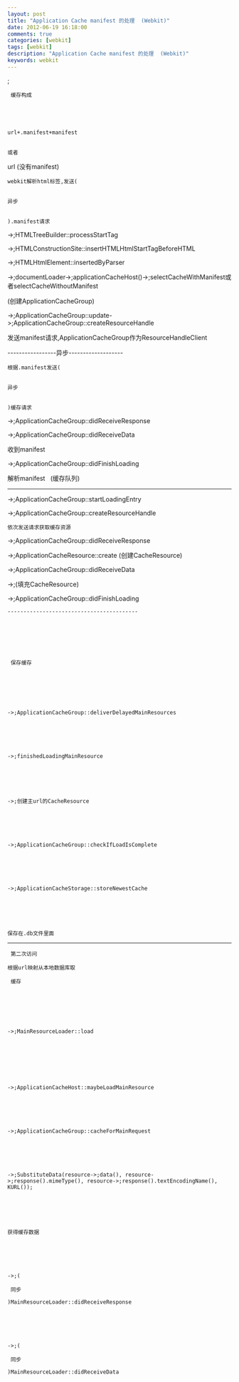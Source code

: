 ```yaml
---
layout: post
title: "Application Cache manifest 的处理  (Webkit)"
date: 2012-06-19 16:18:00 
comments: true
categories: [webkit]
tags: [webkit]
description: "Application Cache manifest 的处理  (Webkit)"
keywords: webkit
---
```



 
  
   <html manifest="xxx">;
  
 
 
  
   
    
     缓存构成
    
    
    
   
   
    url+.manifest+manifest
   
   
    或者
 url (没有manifest)
   
  
 
 
  
   
   
  
 
 
  
   
    webkit解析html标签,发送(
   
   
    异步
   
   
    ).manifest请求
   
  
 
 
  
   ->;HTMLTreeBuilder::processStartTag
  
 
 
  
   ->;HTMLConstructionSite::insertHTMLHtmlStartTagBeforeHTML
   
   
  
 
 
  
   ->;HTMLHtmlElement::insertedByParser
  
 
 
  
   ->;documentLoader->;applicationCacheHost()->;selectCacheWithManifest或者selectCacheWithoutManifest
  
 
 
  
   (创建ApplicationCacheGroup)
  
 
 
  
   ->;ApplicationCacheGroup::update->;ApplicationCacheGroup::createResourceHandle
  
 
 
  
   发送manifest请求,ApplicationCacheGroup作为ResourceHandleClient
  
 
 
  
   -----------------异步-------------------
  
 
 
  
   
    根据.manifest发送(
   
   
    异步
   
   
    )缓存请求
   
  
 
 
  
   ->;ApplicationCacheGroup::didReceiveResponse
  
 
 
  
   ->;ApplicationCacheGroup::didReceiveData
  
 
 
  
   收到manifest
  
 
 
  
   ->;ApplicationCacheGroup::didFinishLoading
  
 
 
  
   解析manifest   (缓存队列)
  
 
 
  
   -----------------------------------------
  
 
 
  
   ->;ApplicationCacheGroup::startLoadingEntry
  
 
 
  
   ->;ApplicationCacheGroup::createResourceHandle
   
   
  
 
 
  
   
    依次发送请求获取缓存资源
   
   
   
  
 
 
  
   
   
  
 
 
  
   ->;ApplicationCacheGroup::didReceiveResponse
  
 
 
  
   ->;ApplicationCacheResource::create (创建CacheResource)
  
 
 
  
   ->;ApplicationCacheGroup::didReceiveData
  
 
 
  
   ->;(填充CacheResource)
  
 
 
  
   ->;ApplicationCacheGroup::didFinishLoading
   
   
  
 
 
  
   
    -----------------------------------------
   
  
 
 
  
   
    
     保存缓存
    
   
  
 
 
  
   
    ->;ApplicationCacheGroup::deliverDelayedMainResources
   
  
 
 
  
   
    ->;finishedLoadingMainResource
   
  
 
 
  
   
    ->;创建主url的CacheResource
   
  
 
 
  
   
    ->;ApplicationCacheGroup::checkIfLoadIsComplete
   
  
 
 
  
   
    ->;ApplicationCacheStorage::storeNewestCache
   
  
 
 
  
   
    保存在.db文件里面
   
  
 
 
  
   *******************************************
  
 
 
  
   
    
     第二次访问
    
    根据url映射从本地数据库取
    
     缓存
    
   
  
 
 
  
   
    ->;MainResourceLoader::load
    
    
   
  
 
 
  
   
    ->;ApplicationCacheHost::maybeLoadMainResource
   
  
 
 
  
   
    ->;ApplicationCacheGroup::cacheForMainRequest
   
  
 
 
  
   
    ->;SubstituteData(resource->;data(), resource->;response().mimeType(), resource->;response().textEncodingName(), KURL());
   
  
 
 
  
   
    获得缓存数据
   
  
 
 
  
   
    ->;(
    
     同步
    
    )MainResourceLoader::didReceiveResponse
   
  
 
 
  
   
    ->;(
    
     同步
    
    )MainResourceLoader::didReceiveData
    
    
   
  
 


